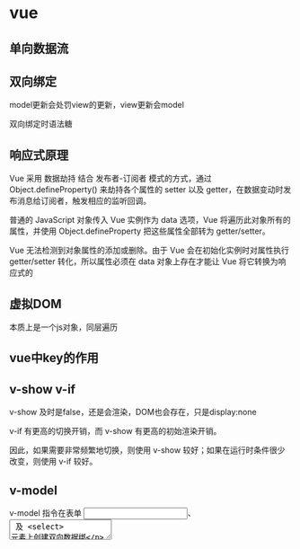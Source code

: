 # vue

## 单向数据流

## 双向绑定

model更新会处罚view的更新，view更新会model

双向绑定时语法糖

## 响应式原理

Vue 采用 数据劫持 结合 发布者-订阅者 模式的方式，通过 Object.defineProperty() 来劫持各个属性的 setter 以及 getter，在数据变动时发布消息给订阅者，触发相应的监听回调。

普通的 JavaScript 对象传入 Vue 实例作为 data 选项，Vue 将遍历此对象所有的属性，并使用 Object.defineProperty 把这些属性全部转为 getter/setter。

Vue 无法检测到对象属性的添加或删除。由于 Vue 会在初始化实例时对属性执行 getter/setter 转化，所以属性必须在 data 对象上存在才能让 Vue 将它转换为响应式的

## 虚拟DOM

本质上是一个js对象，同层遍历

## vue中key的作用

## v-show v-if

v-show 及时是false，还是会渲染，DOM也会存在，只是display:none

v-if 有更高的切换开销，而 v-show 有更高的初始渲染开销。

因此，如果需要非常频繁地切换，则使用 v-show 较好；如果在运行时条件很少改变，则使用 v-if 较好。

## v-model

v-model 指令在表单 <input>、<textarea> 及 <select> 元素上创建双向数据绑

## 逻辑复用

### mixins

### 高阶组件higher-order components

### slot作用域插槽

额外的组件实例性能消耗

## this.$nextTick()

this.$nextTick()会等到DOM更新之后再进行操作
